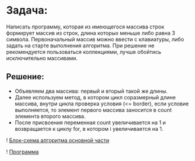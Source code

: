 # Задача:

Написать программу, которая из имеющегося массива строк формирует массив из строк, длина которых меньше либо равна 3 символа. Первоначальный массив можно ввести с клавиатуры, либо задать на старте выполнения алгоритма. При решение не рекомендуется пользоваться коллекциями, лучше обойтись исключительно массивами.

## Решение:

- Объявляем два массива: первый и вторый такой же длины. 
- Далее используем метод, в котором цикл соразмерный длине массива, внутри цикла проверка условия (<= border), если условие выполняется, то элемент первого массива заносится в count элемента второго массива.
- После присвоения переменная count увеличивается на 1 и возвращается к циклу for, в котором i увеличивается на 1.

! [Блок-схема алгоритма основной части](MainPart.png)

! [Программа](Task\Program.cs)

